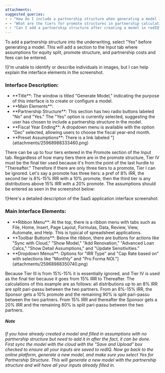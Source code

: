 ```yaml
---
attachments: 
suggested_queries:
- - "How do I include a partnership structure when generating a model in redIQ?"
- - "What are the tiers for promote structures in partnership calculations?"
- - "Can I add a partnership structure after creating a model in redIQ?"
---
```

To add a partnership structure into the underwriting, select "Yes" before generating a model. This will add a section to the Input tab where assumptions for equity split, promote structure, and partnership costs and fees can be entered.

![I'm unable to identify or describe individuals in images, but I can help explain the interface elements in the screenshot.
### Interface Description:
- \*\*Title\*\*: The window is titled "Generate Model," indicating the purpose of this interface is to create or configure a model.
- \*\*Main Elements\*\*:
- \*\*Partnership Structure\*\*: This section has two radio buttons labeled "No" and "Yes." The "Yes" option is currently selected, suggesting the user has chosen to include a partnership structure in the model.
- \*\*Fiscal Year Ending\*\*: A dropdown menu is available with the option "Dec" selected, allowing users to choose the fiscal year-end month.
- \*\*Preset Assumptions\*\*: There is a link labeled "](attachments/25968988333460.png)

There can be up to four tiers entered in the Promote section of the Input tab. Regardless of how many tiers there are in the promote structure, Tier IV must be the final tier used because it's from the point of the last hurdle to "Thereafter." Therefore if there are only three tiers to a promote, Tier I can be ignored. Let's say a promote has three tiers: a pref of 8% IRR, the second tier is 8%-15% IRR with a 10% promote, then the third tier is any distributions above 15% IRR with a 20% promote. The assumptions should be entered as seen in the screenshot below:

![Here's a detailed description of the SaaS application interface screenshot:
### Main Interface Elements:
- \*\*Ribbon Menu\*\*: At the top, there is a ribbon menu with tabs such as File, Home, Insert, Page Layout, Formulas, Data, Review, View, Automate, and Help. This is typical of spreadsheet applications.
- \*\*Toolbar Buttons\*\*: Below the ribbon, there are buttons for actions like "Sync with Cloud," "Show Model," "Add Renovation," "Advanced Loan Calcs," "Show Detail Assumptions," and "Update Sensitivities."
- \*\*Dropdown Menus\*\*: Options for "IRR Type" and "Cap Rate based on" with selections like "Monthly" and "Pro Forma NOI."](attachments/25968988350740.png)

Because Tier III is from 15%-15% it is essentially ignored, and Tier IV is used as the final tier because it goes from 15% IRR to Thereafter. The calculations of this example are as follows: all distributions up to an 8% IRR are split pari-passu between the two partners. From an 8%-15% IRR, the Sponsor gets a 10% promote and the remaining 90% is split pari-passu between the two partners. From 15% IRR and thereafter the Sponsor gets a 20% IRR and the remaining 80% is split pari-passu between the two partners.

##### Note

*If you have already created a model and filled in assumptions with no partnership structure but need to add it in after the fact, it can be done. First sync the model with the cloud with the "Save and Upload" box checked to ensure all your inputs are saved to redIQ. Now go back to the online platform, generate a new model, and make sure you select Yes for Partnership Structure. This will generate a new model with the partnership structure and will have all your inputs already filled in.*